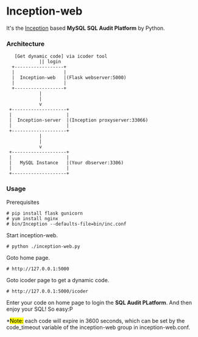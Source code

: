 # Inception-web  

It's the [Inception](http://mysql-inception.github.io/inception-document/) based **MySQL SQL Audit Platform** by Python.

### Architecture  
   
       [Get dynamic code] via icoder tool  
                || login  
      +------------------+  
      |                  |  
      |  Inception-web   |(Flask webserver:5000)  
      |                  |  
      +------------------+  
                |  
                |  
                v  
     +--------------------+  
     |                    |  
     |  Inception-server  |(Inception proxyserver:33066)  
     |                    |  
     +--------------------+  
                |  
                |  
                v  
     +--------------------+  
     |                    |  
     |   MySQL Instance   |(Your dbserver:3306)  
     |                    |  
     +--------------------+  
  
### Usage  
Prerequisites  

    # pip install flask gunicorn  
    # yum install nginx 
    # bin/Inception --defaults-file=bin/inc.conf   
Start inception-web.  

    # python ./inception-web.py  
Goto home page.  

    # http://127.0.0.1:5000  
Goto icoder page to get a dynamic code.  

    # http://127.0.0.1:5000/icoder  
Enter your code on home page to login the **SQL Audit PLatform**. And then enjoy your SQL! So easy:P 

 *<mark>Note:</mark> each code will expire in 3600 seconds, which can be set by the code_timeout variable of the inception-web group in inception-web.conf. 
